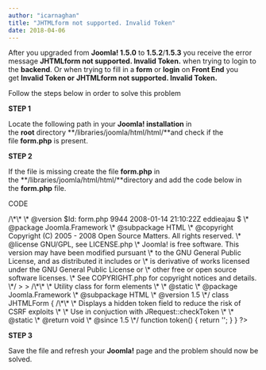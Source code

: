 ```yaml
---
author: "icarnaghan"
title: "JHTMLform not supported. Invalid Token"
date: 2018-04-06
---
```


After you upgraded from **Joomla! 1.5.0** to **1.5.2**/**1.5.3** you receive the error message **JHTMLform not supported. Invalid Token.** when trying to login to the **backend**. Or when trying to fill in a **form** or **login** on **Front End** you get **Invalid Token or** **JHTMLform not supported. Invalid Token.**

Follow the steps below in order to solve this problem

**STEP 1**

Locate the following path in your **Joomla! installation** in the **root** directory **/libraries/joomla/html/html/**and check if the file **form.php** is present.

**STEP 2**

If the file is missing create the file **form.php** in the **/libraries/joomla/html/html/**directory and add the code below in the **form.php** file.

CODE

<?php

> /\*\* \* @version $Id: form.php 9944 2008-01-14 21:10:22Z eddieajau $ \* @package Joomla.Framework \* @subpackage HTML \* @copyright Copyright (C) 2005 - 2008 Open Source Matters. All rights reserved. \* @license GNU/GPL, see LICENSE.php \* Joomla! is free software. This version may have been modified pursuant \* to the GNU General Public License, and as distributed it includes or \* is derivative of works licensed under the GNU General Public License or \* other free or open source software licenses. \* See COPYRIGHT.php for copyright notices and details. \*/
> 
> /\*\* \* Utility class for form elements \* \* @static \* @package Joomla.Framework \* @subpackage HTML \* @version 1.5 \*/ class JHTMLForm { /\*\* \* Displays a hidden token field to reduce the risk of CSRF exploits \* \* Use in conjuction with JRequest::checkToken \* \* @static \* @return void \* @since 1.5 \*/ function token() { return '<input type="hidden" name="'.JUtility::getToken().'" value="1" />'; }

}

?>

**STEP 3**

Save the file and refresh your **Joomla!** page and the problem should now be solved.
